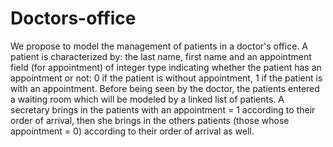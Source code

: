 # Doctors-office
We propose to model the management of patients in a doctor's office. A patient is characterized by: the last name, first name and an appointment field (for appointment) of integer type indicating whether the patient has an appointment or not: 0 if the patient is without appointment, 1 if the patient is with an appointment. Before being seen by the doctor, the patients entered a waiting room which will be modeled by a linked list of patients. A secretary brings in the patients with an appointment = 1 according to their order of arrival, then she brings in the others patients (those whose appointment = 0) according to their order of arrival as well.
